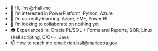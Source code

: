 - 👋 Hi, I’m @rhall-mc
- 👀 I’m interested in PowerPlatform, Python, Azure
- 🌱 I’m currently learning: Azure, FME, Power BI
- 💞️ I’m looking to collaborate on nothing yet
- 🎓 Experienced in: Oracle PL/SQL + Forms and Reports, SQR, Linux shell scripting, C/C++, Java
- 📫 How to reach me email: rich.hall@maricopa.gov

<!---
rhall-mc/rhall-mc is a ✨ special ✨ repository because its `README.md` (this file) appears on your GitHub profile.
You can click the Preview link to take a look at your changes.
--->
